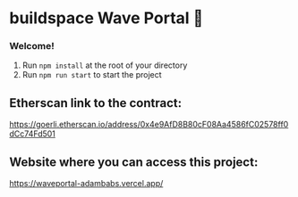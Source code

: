 # buildspace Wave Portal 👋 

### **Welcome!**

1. Run `npm install` at the root of your directory
2. Run `npm run start` to start the project

## Etherscan link to the contract:
https://goerli.etherscan.io/address/0x4e9AfD8B80cF08Aa4586fC02578ff0dCc74Fd501

## Website where you can access this project:
https://waveportal-adambabs.vercel.app/
